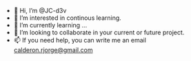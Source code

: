 - 👋 Hi, I’m @JC-d3v
- 👀 I’m interested in continous learning.
- 🌱 I’m currently learning ...
- 💞️ I’m looking to collaborate in your current or future project.
- 📫 If you need help, you can write me an email [calderon.rjorge@gmail.com](mailto:calderon.rjorge@gmail.com)

<!---
JC-d3v/JC-d3v is a ✨ special ✨ repository because its `README.md` (this file) appears on your GitHub profile.
You can click the Preview link to take a look at your changes.
--->
